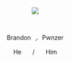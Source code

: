  ⠀⠀ ⠀  ⠀⠀⠀ ⠀⠀ ⠀ ⠀⠀⠀      <p align="center">
  ![](https://komarev.com/ghpvc/?username=rerollinq&color=b4a614&style=flat&labe1=viewers)
</p>  ⠀


<p align="center">
Brandon⠀◞⠀Pwnzer
</p>
<p align="center">
Heㅤㅤ/ㅤㅤHim
</p>  ⠀⠀ ⠀⠀ ⠀  ⠀⠀⠀ ⠀⠀ ⠀ ⠀⠀⠀      


